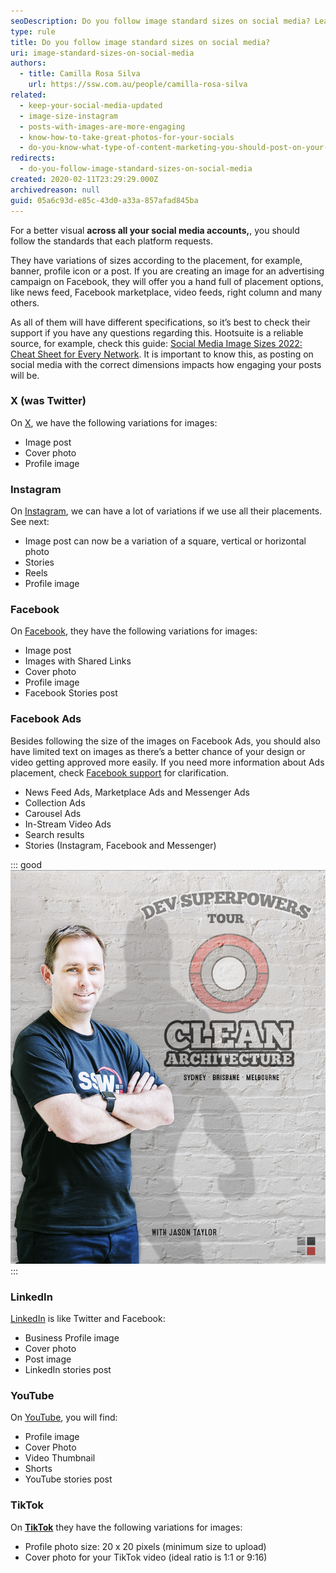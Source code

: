 ```yaml
---
seoDescription: Do you follow image standard sizes on social media? Learn how to optimize your visuals across all platforms with our comprehensive guide. From Facebook and Instagram to Twitter, LinkedIn, YouTube, and TikTok, we've got you covered!
type: rule
title: Do you follow image standard sizes on social media?
uri: image-standard-sizes-on-social-media
authors:
  - title: Camilla Rosa Silva
    url: https://ssw.com.au/people/camilla-rosa-silva
related:
  - keep-your-social-media-updated
  - image-size-instagram
  - posts-with-images-are-more-engaging
  - know-how-to-take-great-photos-for-your-socials
  - do-you-know-what-type-of-content-marketing-you-should-post-on-your-socials
redirects:
  - do-you-follow-image-standard-sizes-on-social-media
created: 2020-02-11T23:29:29.000Z
archivedreason: null
guid: 05a6c93d-e85c-43d0-a33a-857afad845ba
---
```


For a better visual **across all your social media accounts,**, you should follow the standards that each platform requests.

They have variations of sizes according to the placement, for example, banner, profile icon or a post. If you are creating an image for an advertising campaign on Facebook, they will offer you a hand full of placement options, like news feed, Facebook marketplace, video feeds, right column and many others.

<!--endintro-->

As all of them will have different specifications, so it’s best to check their support if you have any questions regarding this. Hootsuite is a reliable source, for example, check this guide: [Social Media Image Sizes 2022: Cheat Sheet for Every Network](https://blog.hootsuite.com/social-media-image-sizes-guide/#). It is important to know this, as posting on social media with the correct dimensions impacts how engaging your posts will be.

### X (was Twitter)

On [X](https://x.com), we have the following variations for images:

* Image post
* Cover photo
* Profile image

### Instagram

On [Instagram](https://www.instagram.com), we can have a lot of variations if we use all their placements. See next:

* Image post can now be a variation of a square, vertical or horizontal photo
* Stories
* Reels
* Profile image

### Facebook

On [Facebook](https://www.facebook.com), they have the following variations for images:

* Image post
* Images with Shared Links
* Cover photo
* Profile image
* Facebook Stories post

### Facebook Ads

Besides following the size of the images on Facebook Ads, you should also have limited text on images as there’s a better chance of your design or video getting approved more easily. If you need more information about Ads placement, check [Facebook support](https://www.facebook.com/business/help/407108559393196?id=369787570424415) for clarification.

* News Feed Ads, Marketplace Ads and Messenger Ads
* Collection Ads
* Carousel Ads
* In-Stream Video Ads
* Search results
* Stories (Instagram, Facebook and Messenger)

::: good
![Figure: Good example – Images for ads on Facebook and Instagram consistent with company's branding guidelines and also with the traning sub-branding](jason2.png)
:::

### LinkedIn

[LinkedIn](https://www.linkedin.com) is like Twitter and Facebook:

* Business Profile image
* Cover photo
* Post image
* LinkedIn stories post

### YouTube

On [YouTube](https://www.youtube.com), you will find:

* Profile image
* Cover Photo
* Video Thumbnail
* Shorts
* YouTube stories post

### TikTok

On **[TikTok](https://www.tiktok.com)** they have the following variations for images:

* Profile photo size: 20 x 20 pixels (minimum size to upload)
* Cover photo for your TikTok video (ideal ratio is 1:1 or 9:16)
